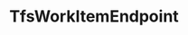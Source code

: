 ---
optionsClassName: TfsWorkItemEndpointOptions
optionsClassFullName: MigrationTools.Endpoints.TfsWorkItemEndpointOptions
configurationSamples: []
description: missng XML code comments
className: TfsWorkItemEndpoint
typeName: Endpoints
architecture: v2
options: []

redirectFrom: []
layout: reference
toc: true
permalink: /Reference2/v2/Endpoints/TfsWorkItemEndpoint/
title: TfsWorkItemEndpoint
categories:
- Endpoints
- v2

---